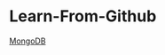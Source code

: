 # Learn-From-Github

[MongoDB](https://github.com/WebDevMirza/Learn-From-Github/tree/master/mongodb#readme "MongoDB practice and learn")
